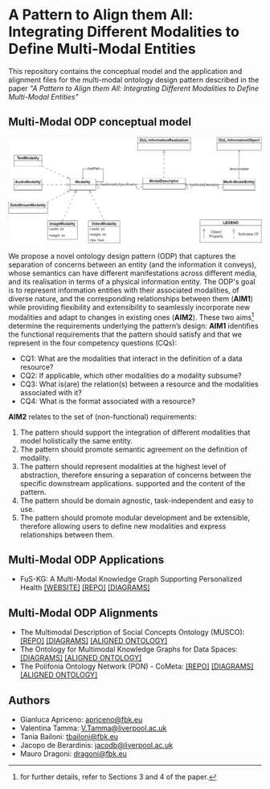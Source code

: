 # A Pattern to Align them All: Integrating Different Modalities to Define Multi-Modal Entities
This repository contains the conceptual model and the application and alignment files for the multi-modal ontology design pattern described in the paper *"A Pattern to Align them All: Integrating Different Modalities to Define Multi-Modal Entities"*

## Multi-Modal ODP conceptual model
![Multi-Modal ODP](./diagrams/multi-modal_pattern/multi-modal_pattern.png)

We propose a novel ontology design pattern (ODP) that captures the separation of concerns
between an entity (and the information it conveys), whose semantics can have
different manifestations across different media, and its realisation in terms of a
physical information entity.
The ODP's goal is to represent information entities with their associated modalities, of diverse nature, and the corresponding relationships between them
(**AIM1**) while providing flexibility and extensibility to seamlessly incorporate new
modalities and adapt to changes in existing ones (**AIM2**). These  two aims[^1] determine
the requirements underlying the pattern’s design: **AIM1** identifies the functional requirements that the pattern should satisfy and that we represent in the four competency
questions (CQs):

- CQ1: What are the modalities that interact in the definition of a data resource?
- CQ2: If applicable, which other modalities do a modality subsume?
- CQ3: What is(are) the relation(s) between a resource and the modalities associated with it?
- CQ4: What is the format associated with a resource?

**AIM2** relates to the set of (non-functional) requirements:

1. The pattern should support the integration of different modalities that model holistically the same entity.
2. The pattern should promote semantic agreement on the definition of modality.
3. The pattern should represent modalities at the highest level of abstraction, therefore
ensuring a separation of concerns between the specific downstream applications.
supported and the content of the pattern.
4. The pattern should be domain agnostic, task-independent and easy to use.
5. The pattern should promote modular development and be extensible, therefore allowing users to define new modalities and express relationships between them.

## Multi-Modal ODP Applications
- FuS-KG: A Multi-Modal Knowledge Graph Supporting
Personalized Health [[WEBSITE]](https://horus-ai.fbk.eu/fuskg/) [[REPO]](https://github.com/IDA-FBK/FuS-KG) [[DIAGRAMS]](/diagrams/applications_and_alignments/applications/FuS-KG/)
 

## Multi-Modal ODP Alignments
- The Multimodal Description of Social Concepts Ontology (MUSCO): [[REPO]](https://github.com/delfimpandiani/musco) [[DIAGRAMS]](/diagrams/applications_and_alignments/alignments/MUSCO/) [[ALIGNED ONTOLOGY]](/ontology/alignments/musco_alignment.ttl)
- The Ontology for Multimodal Knowledge Graphs for Data Spaces: [[DIAGRAMS]](/diagrams/applications_and_alignments/alignments/MMKG-Dataspaces/) [[ALIGNED ONTOLOGY]](ontology/alignments/dataspaces_alignment.ttl)
- The Polifonia Ontology Network (PON) - CoMeta: [[REPO]](https://github.com/polifonia-project/cometa-ontology/) [[DIAGRAMS]](/diagrams/applications_and_alignments/alignments/Cometa/) [[ALIGNED ONTOLOGY]](https://github.com/IDA-FBK/MultiModalPattern/blob/general-update-00/ontology/alignments/cometa_alignment.ttl)
  
[^1]: for further details, refer to Sections 3 and 4 of the paper.

## Authors
- Gianluca Apriceno: apriceno@fbk.eu
- Valentina Tamma: V.Tamma@liverpool.ac.uk
- Tania Bailoni: tbailoni@fbk.eu
- Jacopo de Berardinis: jacodb@liverpool.ac.uk 
- Mauro Dragoni: dragoni@fbk.eu
